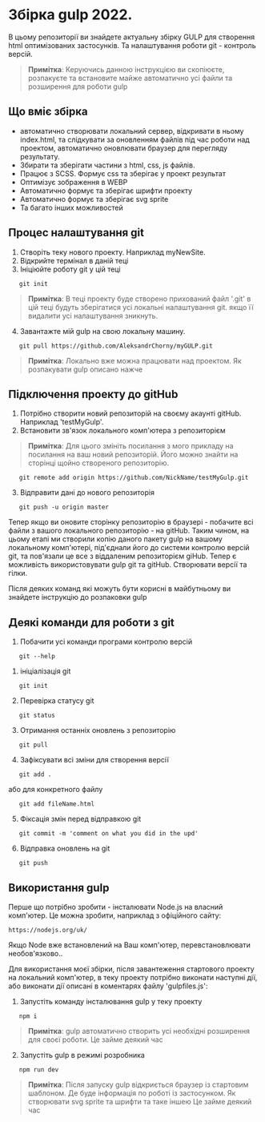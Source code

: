 # Збірка gulp 2022.

В цьому репозиторії ви знайдете актуальну збірку GULP для створення html оптимізованих застосунків. Та налаштування роботи git - контроль версій.

> **Примітка**: Керуючись данною інструкцією ви скопіюєте, розпакуєте та встановите майже автоматично усі файли та розширення для роботи gulp

## Що вміє збірка
- автоматично створювати локальний сервер, відкривати в ньому index.html, та слідкувати за оновленням файлів під час роботи над проектом, автоматично оновлювати браузер для перегляду результату.
- Збирати та зберігати частини з html, css, js файлів.
- Працює з SCSS. Формує css та зберігає у проект результат
- Оптимізує зображення в WEBP
- Автоматично формує та зберігає шрифти проекту
- Автоматично формує та зберігає svg sprite
- Та багато інших можливостей

## Процес налаштування git
1. Створіть теку нового проекту. Наприклад myNewSite.
2. Відкрийте термінал в даній теці
3. Ініціюйте роботу git у цій теці
```
   git init
```
> **Примітка**: В теці проекту буде створено прихований файл '.git' в цій теці будуть зберігатися усі локальні налаштування git. якщо її видалити усі налаштування зникнуть. 
4. Завантажте мій gulp на свою локальну машину.
```
   git pull https://github.com/AleksandrChorny/myGULP.git
```
> **Примітка**: Локально вже можна працювати над проектом. Як розпакувати gulp описано нажче

## Підключення проекту до gitHub
1. Потрібно створити новий репозиторій на своєму акаунті gitHub. Наприклад 'testMyGulp'.
2. Встановити зв'язок локального комп'ютера з репозиторієм
> **Примітка**: Для цього змініть посилання з мого прикладу на посилання на ваш новий репозиторій. Його можно знайти на сторінці щойно створеного репозиторію.
```
   git remote add origin https://github.com/NickName/testMyGulp.git
```
3. Відправити дані до нового репозиторія
```
   git push -u origin master
```

Тепер якщо ви оновите сторінку репозиторію в браузері - побачите всі файли з вашого локального репозиторію - на gitHub. Таким чином, на цьому етапі ми створили копію даного пакету gulp на вашому локальному комп'ютері, під'єднали його до системи контролю версій git, та пов'язали це все з віддаленим репозиторієм giHub.
Тепер є можливість використовувати gulp git та gitHub. Створювати версії та гілки.

Після деяких команд які можуть бути корисні в майбутньому ви знайдете інструкцію до розпаковки gulp

## Деякі команди для роботи з git
1. Побачити усі команди програми контролю версій
```
   git --help
```
1. ініціалізація git
```
   git init
```
2. Перевірка статусу git
```
   git status
```
3. Отримання останніх оновлень з репозиторію
```
   git pull
```
4. Зафіксувати всі зміни для створення версії
```
   git add .
```
або для конкретного файлу
```
   git add fileName.html
```
5. Фіксація змін перед відправкою git 
```
   git commit -m 'comment on what you did in the upd'
```
6. Відправка оновлень на git 
```
   git push
```

## Використання gulp

Перше що потрібно зробити - інсталювати Node.js на власний комп'ютер. Це можна зробити, наприклад з офіційного сайту:
```
https://nodejs.org/uk/
```
Якщо Node вже встановлений на Ваш комп'ютер, перевстановлювати необов'язково..

Для використання моєї збірки, після завантеження стартового проекту на локальний комп'ютер, в теку проекту потрібно виконати наступні дії, або виконати дії описані в коментарях файлу 'gulpfiles.js':
1. Запустіть команду інсталювання gulp у теку проекту
```
   npm i
```
> **Примітка**: gulp автоматично створить усі необхідні розширення для своєї роботи. Це займе деякий час
2. Запустіть gulp в режимі розробника

```
   npm run dev
```
>**Примітка**: Після запуску gulp відкриється браузер із стартовим шаблоном. Де буде інформація по роботі із застосунком. Як створювати svg sprite та шрифти та таке іншею Це займе деякий час
